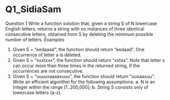 # Q1_SidiaSam
Question 1
Write a function solution that, given a string S of N lowercase English letters, returns a string with no instances of three identical consecutive letters, obtained from S by deleting the minimum possible number of letters.
Examples
1.	Given S = “eedaaad”, the function should return “eedaad”. One occurrence of letter a is deleted.
2.	Given S = “xxxtxxx”, the function should return “xxtxx”. Note that letter x can occur more than three times in the returned string, if the occurrences are not consecutive.
3.	Given S = “uuuuxaaaaxuuu”, the function should return “uuxaaxuu”.
Write an efficient algorithm for the following assumptions:
a.	N is an integer within the range [1..200,000];
b.	String S consists only of lowercase letters (a-z).
